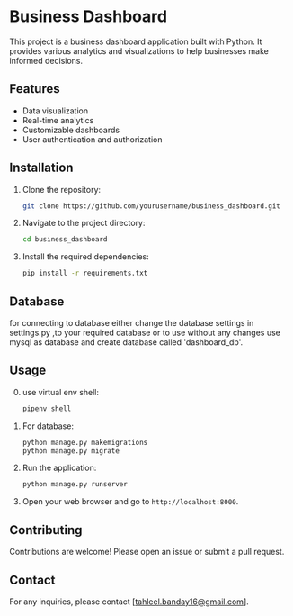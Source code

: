 # Business Dashboard

This project is a business dashboard application built with Python. It provides various analytics and visualizations to help businesses make informed decisions.

## Features

- Data visualization
- Real-time analytics
- Customizable dashboards
- User authentication and authorization

## Installation

1. Clone the repository:
   ```bash
   git clone https://github.com/yourusername/business_dashboard.git
   ```
2. Navigate to the project directory:
   ```bash
   cd business_dashboard
   ```
3. Install the required dependencies:
   ```bash
   pip install -r requirements.txt
   ```

## Database

for connecting to database either change the database settings in settings.py ,to your required
database or to use without any changes use mysql as database and create database called 'dashboard_db'.

## Usage

0. use virtual env shell:
   ```bash
   pipenv shell
   ```
1. For database:
   ```bash
   python manage.py makemigrations
   python manage.py migrate
   ```
2. Run the application:
   ```bash
   python manage.py runserver
   ```
3. Open your web browser and go to `http://localhost:8000`.

## Contributing

Contributions are welcome! Please open an issue or submit a pull request.


## Contact

For any inquiries, please contact [tahleel.banday16@gmail.com].
